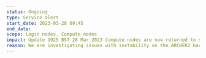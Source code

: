 ```yaml
---
status: Ongoing
type: Service alert
start_date: 2023-03-28 09:45
end_date: 
scope: Login nodes. Compute nodes
impact: Update 1925 BST 28 Mar 2023 Compute nodes are now returned to service and reservation has been removed so jobs will now run (30 nodes missing and will hopefully be returned to service tomorrow morning).<br/> Update 1845 BST 28 Mar 2023 - login access is available, compute nodes in process of being brought back into service. Jobs can be submitted and will start once the compute nodes are available.<br/> Original impact - new login sessions have been blocked. Existing login sessions may become unresponsive. All new jobs on the compute nodes have been prevented from starting. Current running work may fail or run slow.
reason: We are investigating issues with instability on the ARCHER2 backend cluster
---
```

